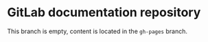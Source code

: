 # GitLab documentation repository

This branch is empty, content is located in the `gh-pages` branch.
